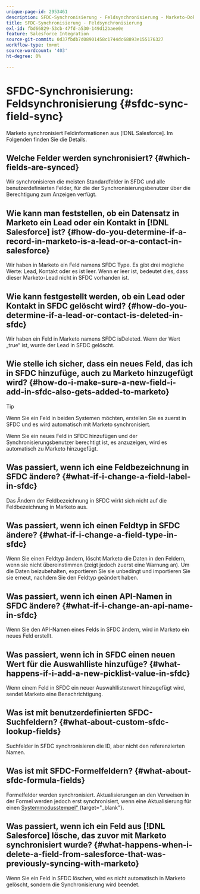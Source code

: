 ```yaml
---
unique-page-id: 2953461
description: SFDC-Synchronisierung - Feldsynchronisierung - Marketo-Dokumente - Produktdokumentation
title: SFDC-Synchronisierung - Feldsynchronisierung
exl-id: fbd66829-53cb-47fd-a530-149d12baee0e
feature: Salesforce Integration
source-git-commit: 0d37fbdb7d08901458c1744dc68893e155176327
workflow-type: tm+mt
source-wordcount: '403'
ht-degree: 0%

---
```


# SFDC-Synchronisierung: Feldsynchronisierung {#sfdc-sync-field-sync}

Marketo synchronisiert Feldinformationen aus [!DNL Salesforce]. Im Folgenden finden Sie die Details.

## Welche Felder werden synchronisiert? {#which-fields-are-synced}

Wir synchronisieren die meisten Standardfelder in SFDC und alle benutzerdefinierten Felder, für die der Synchronisierungsbenutzer über die Berechtigung zum Anzeigen verfügt.

## Wie kann man feststellen, ob ein Datensatz in Marketo ein Lead oder ein Kontakt in [!DNL Salesforce] ist? {#how-do-you-determine-if-a-record-in-marketo-is-a-lead-or-a-contact-in-salesforce}

Wir haben in Marketo ein Feld namens SFDC Type. Es gibt drei mögliche Werte: Lead, Kontakt oder es ist leer. Wenn er leer ist, bedeutet dies, dass dieser Marketo-Lead nicht in SFDC vorhanden ist.

## Wie kann festgestellt werden, ob ein Lead oder Kontakt in SFDC gelöscht wird? {#how-do-you-determine-if-a-lead-or-contact-is-deleted-in-sfdc}

Wir haben ein Feld in Marketo namens SFDC isDeleted. Wenn der Wert „true“ ist, wurde der Lead in SFDC gelöscht.

## Wie stelle ich sicher, dass ein neues Feld, das ich in SFDC hinzufüge, auch zu Marketo hinzugefügt wird? {#how-do-i-make-sure-a-new-field-i-add-in-sfdc-also-gets-added-to-marketo}

>[!TIP]
>
>Wenn Sie ein Feld in beiden Systemen möchten, erstellen Sie es zuerst in SFDC und es wird automatisch mit Marketo synchronisiert.

Wenn Sie ein neues Feld in SFDC hinzufügen und der Synchronisierungsbenutzer berechtigt ist, es anzuzeigen, wird es automatisch zu Marketo hinzugefügt.

## Was passiert, wenn ich eine Feldbezeichnung in SFDC ändere? {#what-if-i-change-a-field-label-in-sfdc}

Das Ändern der Feldbezeichnung in SFDC wirkt sich nicht auf die Feldbezeichnung in Marketo aus.

## Was passiert, wenn ich einen Feldtyp in SFDC ändere? {#what-if-i-change-a-field-type-in-sfdc}

Wenn Sie einen Feldtyp ändern, löscht Marketo die Daten in den Feldern, wenn sie nicht übereinstimmen (zeigt jedoch zuerst eine Warnung an). Um die Daten beizubehalten, exportieren Sie sie unbedingt und importieren Sie sie erneut, nachdem Sie den Feldtyp geändert haben.

## Was passiert, wenn ich einen API-Namen in SFDC ändere? {#what-if-i-change-an-api-name-in-sfdc}

Wenn Sie den API-Namen eines Felds in SFDC ändern, wird in Marketo ein neues Feld erstellt.

## Was passiert, wenn ich in SFDC einen neuen Wert für die Auswahlliste hinzufüge? {#what-happens-if-i-add-a-new-picklist-value-in-sfdc}

Wenn einem Feld in SFDC ein neuer Auswahllistenwert hinzugefügt wird, sendet Marketo eine Benachrichtigung.

## Was ist mit benutzerdefinierten SFDC-Suchfeldern? {#what-about-custom-sfdc-lookup-fields}

Suchfelder in SFDC synchronisieren die ID, aber nicht den referenzierten Namen.

## Was ist mit SFDC-Formelfeldern? {#what-about-sfdc-formula-fields}

Formelfelder werden synchronisiert. Aktualisierungen an den Verweisen in der Formel werden jedoch erst synchronisiert, wenn eine Aktualisierung für einen [Systemmodusstempel“ ](https://help.salesforce.com/apex/HTViewSolution?id=000193203&language=en_US){target="_blank"}.

## Was passiert, wenn ich ein Feld aus [!DNL Salesforce] lösche, das zuvor mit Marketo synchronisiert wurde? {#what-happens-when-i-delete-a-field-from-salesforce-that-was-previously-syncing-with-marketo}

Wenn Sie ein Feld in SFDC löschen, wird es nicht automatisch in Marketo gelöscht, sondern die Synchronisierung wird beendet.
